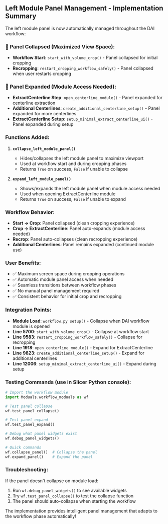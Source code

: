 ## Left Module Panel Management - Implementation Summary

The left module panel is now automatically managed throughout the DAI workflow:

### **🔽 Panel Collapsed (Maximized View Space):**
- **Workflow Start**: `start_with_volume_crop()` - Panel collapsed for initial cropping
- **Recropping**: `restart_cropping_workflow_safely()` - Panel collapsed when user restarts cropping

### **🔼 Panel Expanded (Module Access Needed):**
- **ExtractCenterline Step**: `open_centerline_module()` - Panel expanded for centerline extraction
- **Additional Centerlines**: `create_additional_centerline_setup()` - Panel expanded for more centerlines
- **ExtractCenterline Setup**: `setup_minimal_extract_centerline_ui()` - Panel expanded during setup

### **Functions Added:**

1. **`collapse_left_module_panel()`**
   - Hides/collapses the left module panel to maximize viewport
   - Used at workflow start and during cropping phases
   - Returns `True` on success, `False` if unable to collapse

2. **`expand_left_module_panel()`**
   - Shows/expands the left module panel when module access needed
   - Used when opening ExtractCenterline module
   - Returns `True` on success, `False` if unable to expand

### **Workflow Behavior:**
- **Start → Crop**: Panel collapsed (clean cropping experience)
- **Crop → ExtractCenterline**: Panel auto-expands (module access needed)
- **Recrop**: Panel auto-collapses (clean recropping experience)
- **Additional Centerlines**: Panel remains expanded (continued module use)

### **User Benefits:**
- ✅ Maximum screen space during cropping operations
- ✅ Automatic module panel access when needed
- ✅ Seamless transitions between workflow phases
- ✅ No manual panel management required
- ✅ Consistent behavior for initial crop and recropping

### **Integration Points:**
- **Module Load**: `workflow.py setup()` - Collapse when DAI workflow module is opened
- **Line 5700**: `start_with_volume_crop()` - Collapse at workflow start
- **Line 9583**: `restart_cropping_workflow_safely()` - Collapse for recropping
- **Line 1918**: `open_centerline_module()` - Expand for ExtractCenterline
- **Line 9823**: `create_additional_centerline_setup()` - Expand for additional centerlines
- **Line 12006**: `setup_minimal_extract_centerline_ui()` - Expand during setup

### **Testing Commands (use in Slicer Python console):**
```python
# Import the workflow module
import Moduals.workflow_moduals as wf

# Test panel collapse
wf.test_panel_collapse()

# Test panel expand  
wf.test_panel_expand()

# Debug what panel widgets exist
wf.debug_panel_widgets()

# Quick commands
wf.collapse_panel()  # Collapse the panel
wf.expand_panel()    # Expand the panel
```

### **Troubleshooting:**
If the panel doesn't collapse on module load:
1. Run `wf.debug_panel_widgets()` to see available widgets
2. Try `wf.test_panel_collapse()` to test the collapse function
3. The panel should auto-collapse when starting the workflow

The implementation provides intelligent panel management that adapts to the workflow phase automatically!